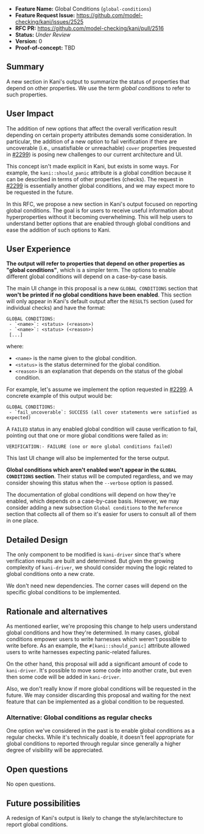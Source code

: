 - **Feature Name:** Global Conditions (`global-conditions`)
- **Feature Request Issue:** <https://github.com/model-checking/kani/issues/2525>
- **RFC PR:** <https://github.com/model-checking/kani/pull/2516>
- **Status:** *Under Review*
- **Version:** 0
- **Proof-of-concept:** TBD

## Summary

A new section in Kani's output to summarize the status of properties that depend on other properties. We use the term *global conditions* to refer to such properties. 

## User Impact

The addition of new options that affect the overall verification result depending on certain property attributes demands some consideration.
In particular, the addition of a new option to fail verification if there are uncoverable (i.e., unsatisfiable or unreachable) `cover` properties (requested in [#2299](https://github.com/model-checking/kani/issues/2299)) is posing new challenges to our current architecture and UI.

This concept isn't made explicit in Kani, but exists in some ways.
For example, the `kani::should_panic` attribute is a global condition because it can be described in terms of other properties (checks).
The request in [#2299](https://github.com/model-checking/kani/issues/2299) is essentially another global conditions, and we may expect more to be requested in the future.

In this RFC, we propose a new section in Kani's output focused on reporting global conditions.
The goal is for users to receive useful information about hyperproperties without it becoming overwhelming.
This will help users to understand better options that are enabled through global conditions and ease the addition of such options to Kani.

## User Experience

**The output will refer to properties that depend on other properties as "global conditions"**, which is a simpler term.
The options to enable different global conditions will depend on a case-by-case basis.

The main UI change in this proposal is a new `GLOBAL CONDITIONS` section that **won't be printed if no global conditions have been enabled**.
This section will only appear in Kani's default output after the `RESULTS` section (used for individual checks) and have the format:

```
GLOBAL CONDITIONS:
 - `<name>`: <status> (<reason>)
 - `<name>`: <status> (<reason>)
 [...]
```

where:
  - `<name>` is the name given to the global condition.
  - `<status>` is the status determined for the global condition.
  - `<reason>` is an explanation that depends on the status of the global condition.

For example, let's assume we implement the option requested in [#2299](https://github.com/model-checking/kani/issues/2299).
A concrete example of this output would be:

```
GLOBAL CONDITIONS:
 - `fail_uncoverable`: SUCCESS (all cover statements were satisfied as expected)
```

A `FAILED` status in any enabled global condition will cause verification to fail, pointing out that one or more global conditions were failed as in:

```
VERIFICATION:- FAILURE (one or more global conditions failed)
```

This last UI change will also be implemented for the terse output.

**Global conditions which aren't enabled won't appear in the `GLOBAL CONDITIONS` section**.
Their status will be computed regardless, and we may consider showing this status when the `--verbose` option is passed.

The documentation of global conditions will depend on how they're enabled, which depends on a case-by-case basis.
However, we may consider adding a new subsection `Global conditions` to the `Reference` section that collects all of them so it's easier for users to consult all of them in one place.

## Detailed Design

The only component to be modified is `kani-driver` since that's where verification results are built and determined.
But given the growing complexity of `kani-driver`, we should consider moving the logic related to global conditions onto a new crate.

We don't need new dependencies.
The corner cases will depend on the specific global conditions to be implemented.

## Rationale and alternatives

As mentioned earlier, we're proposing this change to help users understand global conditions and how they're determined.
In many cases, global conditions empower users to write harnesses which weren't possible to write before.
As an example, the `#[kani::should_panic]` attribute allowed users to write harnesses expecting panic-related failures.

On the other hand, this proposal will add a significant amount of code to `kani-driver`.
It's possible to move some code into another crate, but even then some code will be added in `kani-driver`.

Also, we don't really know if more global conditions will be requested in the future.
We may consider discarding this proposal and waiting for the next feature that can be implemented as a global condition to be requested.

### Alternative: Global conditions as regular checks

One option we've considered in the past is to enable global conditions as a regular checks.
While it's technically doable, it doesn't feel appropriate for global conditions to reported through regular since generally a higher degree of visibility will be appreciated.

## Open questions

No open questions.

## Future possibilities

A redesign of Kani's output is likely to change the style/architecture to report global conditions.

